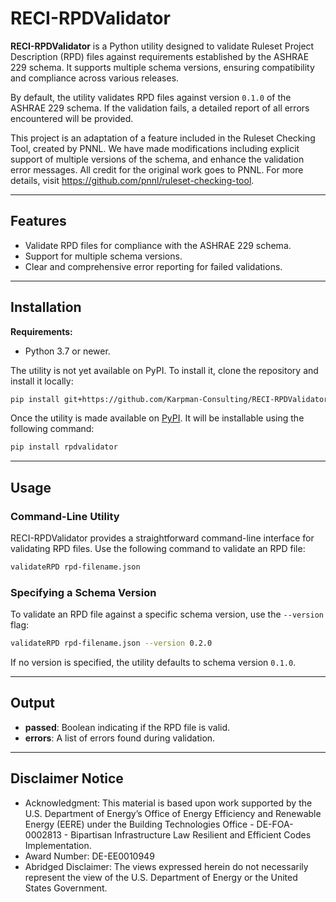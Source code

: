 # RECI-RPDValidator

**RECI-RPDValidator** is a Python utility designed to validate Ruleset Project Description (RPD) files against requirements established by the ASHRAE 229 schema. It supports multiple schema versions, ensuring compatibility and compliance across various releases.  

By default, the utility validates RPD files against version `0.1.0` of the ASHRAE 229 schema. If the validation fails, a detailed report of all errors encountered will be provided.

This project is an adaptation of a feature included in the Ruleset Checking Tool, created by PNNL.
We have made modifications including explicit support of multiple versions of the schema, and enhance the validation error messages.
All credit for the original work goes to PNNL. For more details, visit https://github.com/pnnl/ruleset-checking-tool.

---

## Features

- Validate RPD files for compliance with the ASHRAE 229 schema.
- Support for multiple schema versions.
- Clear and comprehensive error reporting for failed validations.

---

## Installation

**Requirements:**

- Python 3.7 or newer.

The utility is not yet available on PyPI. To install it, clone the repository and install it locally:

```bash
pip install git+https://github.com/Karpman-Consulting/RECI-RPDValidator.git
```

Once the utility is made available on [PyPI](https://pypi.org/project/rpdvalidator/). It will be installable using the following command:

```bash
pip install rpdvalidator
```

---

## Usage

### Command-Line Utility

RECI-RPDValidator provides a straightforward command-line interface for validating RPD files. Use the following command to validate an RPD file:

```bash
validateRPD rpd-filename.json
```

### Specifying a Schema Version

To validate an RPD file against a specific schema version, use the `--version` flag:

```bash
validateRPD rpd-filename.json --version 0.2.0
```
If no version is specified, the utility defaults to schema version `0.1.0`.

---

## Output

- **passed**: Boolean indicating if the RPD file is valid.
- **errors**: A list of errors found during validation.

---

## Disclaimer Notice      
- Acknowledgment: This material is based upon work supported by the U.S. Department of Energy’s Office of Energy Efficiency and Renewable Energy (EERE) under the Building Technologies Office - DE-FOA-0002813 - Bipartisan Infrastructure Law Resilient and Efficient Codes Implementation.  
- Award Number: DE-EE0010949  
- Abridged Disclaimer:  The views expressed herein do not necessarily represent the view of the U.S. Department of Energy or the United States Government.  